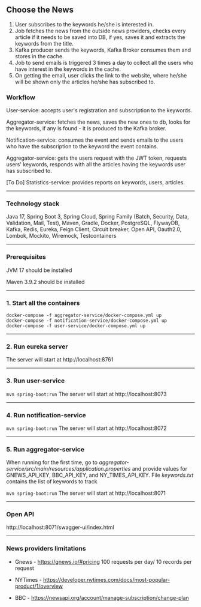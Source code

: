 ## Choose the News

1. User subscribes to the keywords he/she is interested in.
2. Job fetches the news from the outside news providers, checks every article if it needs to be saved into DB, if yes, saves it and extracts the keywords from the title.
3. Kafka producer sends the keywords, Kafka Broker consumes them and stores in the cache.
4. Job to send emails is triggered 3 times a day to collect all the users who have interest in the keywords in the cache.
5. On getting the email, user clicks the link to the website, where he/she will be shown only the articles he/she has subscribed to.

### Workflow

User-service: accepts user's registration and subscription to the keywords.

Aggregator-service: fetches the news, saves the new ones to db, looks for the keywords, if any is found - it is produced to the Kafka broker.

Notification-service: consumes the event and sends emails to the users who have the subscription to the keyword the event contains. 

Aggregator-service: gets the users request with the JWT token, requests users' keywords, responds with all the articles having the keywords user has subscribed to.

[To Do] Statistics-service: provides reports on keywords, users, articles.

---
### Technology stack

Java 17, Spring Boot 3, Spring Cloud, Spring Family (Batch, Security, Data, Validation, Mail, Test),
Maven, Gradle, Docker, PostgreSQL, FlywayDB, Kafka, Redis, Eureka, Feign Client, Circuit breaker,
Open API, Oauth2.0, Lombok, Mockito, Wiremock, Testcontainers

---
### Prerequisites

JVM 17 should be installed 

Maven 3.9.2 should be installed

---
### 1. Start all the containers

`````
docker-compose -f aggregator-service/docker-compose.yml up
docker-compose -f notification-service/docker-compose.yml up
docker-compose -f user-service/docker-compose.yml up
`````
---
### 2. Run eureka server
The server will start at http://localhost:8761

---
### 3. Run user-service
`mvn spring-boot:run`
The server will start at http://localhost:8073

---
### 4. Run notification-service
`mvn spring-boot:run`
The server will start at http://localhost:8072

---
### 5. Run aggregator-service

When running for the first time, go to _aggregator-service/src/main/resources/application.properties_
and provide values for GNEWS_API_KEY, BBC_API_KEY, and NY_TIMES_API_KEY.
File _keywords.txt_ contains the list of keywords to track

`mvn spring-boot:run`
The server will start at http://localhost:8071

---
### Open API
http://localhost:8071/swagger-ui/index.html

---

### News providers limitations

- Gnews - https://gnews.io/#pricing 100 requests per day/ 10 records per request

- NYTimes - https://developer.nytimes.com/docs/most-popular-product/1/overview

- BBC - https://newsapi.org/account/manage-subscription/change-plan
